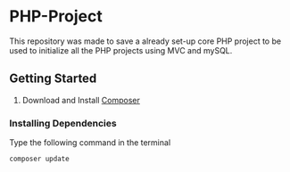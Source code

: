 # PHP-Project
This repository was made to save a already set-up core PHP project to be used to initialize all the PHP projects using MVC and mySQL.

## Getting Started
1. Download and Install [Composer](https://getcomposer.org/)

### Installing Dependencies
Type the following command in the terminal
 ```properties
 composer update
 ```
